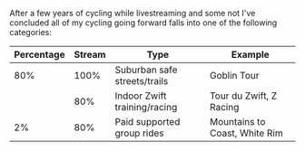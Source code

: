 After a few years of cycling while livestreaming and some not I've concluded all of my cycling going forward falls into one of the following categories:

| Percentage | Stream | Type                         | Example                       |
| ---------- | ------ | ---------------------------- | ----------------------------- |
| 80%        | 100%   | Suburban safe streets/trails | Goblin Tour                   |
|            | 80%    | Indoor Zwift training/racing | Tour du Zwift, Z Racing       |
| 2%         | 80%    | Paid supported group rides   | Mountains to Coast, White Rim |
